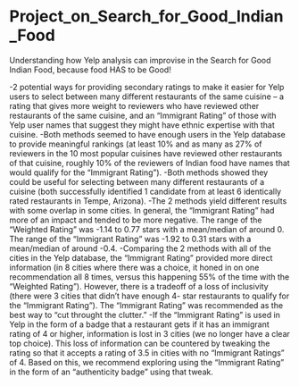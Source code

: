# Project_on_Search_for_Good_Indian_Food
Understanding how Yelp analysis can improvise in the Search for Good Indian Food, because food HAS to be Good!

-2 potential ways for providing secondary ratings to make it easier for
Yelp users to select between many different restaurants of the same cuisine – a rating that gives
more weight to reviewers who have reviewed other restaurants of the same cuisine, and an
“Immigrant Rating” of those with Yelp user names that suggest they might have ethnic expertise
with that cuisine.
-Both methods seemed to have enough users in the Yelp database to provide meaningful rankings
(at least 10% and as many as 27% of reviewers in the 10 most popular cuisines have reviewed
other restaurants of that cuisine, roughly 10% of the reviewers of Indian food have names that
would qualify for the “Immigrant Rating”).
-Both methods showed they could be useful for selecting between many different restaurants of a
cuisine (both successfully identified 1 candidate from at least 6 identically rated restaurants in
Tempe, Arizona).
-The 2 methods yield different results with some overlap in some cities. In general, the
“Immigrant Rating” had more of an impact and tended to be more negative. The range of the
“Weighted Rating” was -1.14 to 0.77 stars with a mean/median of around 0. The range of the
“Immigrant Rating” was -1.92 to 0.31 stars with a mean/median of around -0.4.
-Comparing the 2 methods with all of the cities in the Yelp database, the “Immigrant Rating”
provided more direct information (in 8 cities where there was a choice, it honed in on one
recommendation all 8 times, versus this happening 55% of the time with the “Weighted Rating”).
However, there is a tradeoff of a loss of inclusivity (there were 3 cities that didn’t have enough 4-
star restaurants to qualify for the “Immigrant Rating”). The “Immigrant Rating” was
recommended as the best way to “cut throught the clutter.”
-If the “Immigrant Rating” is used in Yelp in the form of a badge that a restaurant gets if it has an
immigrant rating of 4 or higher, information is lost in 3 cities (we no longer have a clear top
choice). This loss of information can be countered by tweaking the rating so that it accepts a
rating of 3.5 in cities with no “Immigrant Ratings” of 4. Based on this, we recommend exploring
using the “Immigrant Rating” in the form of an “authenticity badge” using that tweak.
